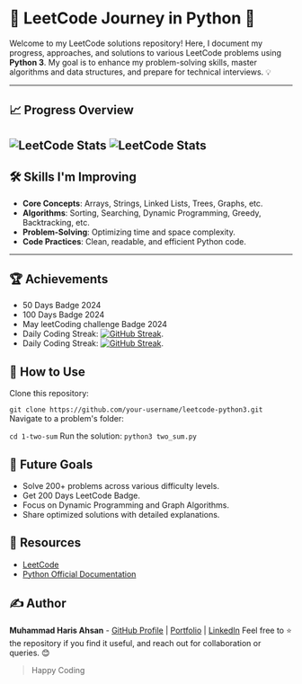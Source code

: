 # 🚀 LeetCode Journey in Python 🐍

Welcome to my LeetCode solutions repository! Here, I document my progress, approaches, and solutions to various LeetCode problems using **Python 3**. My goal is to enhance my problem-solving skills, master algorithms and data structures, and prepare for technical interviews. 💡

---

## 📈 Progress Overview
![LeetCode Stats](https://leetcode.card.workers.dev/Muhammad_Haris_Ahsan?theme=dark&font=baloo&extension=activity)
![LeetCode Stats](https://leetcode.card.workers.dev/Muhammad_Haris_Ahsan?theme=dark&font=baloo&extension=null)
---

## 🛠️ Skills I'm Improving
- **Core Concepts**: Arrays, Strings, Linked Lists, Trees, Graphs, etc.
- **Algorithms**: Sorting, Searching, Dynamic Programming, Greedy, Backtracking, etc.
- **Problem-Solving**: Optimizing time and space complexity.
- **Code Practices**: Clean, readable, and efficient Python code.

---


## 🏆 Achievements

- 50 Days Badge 2024
- 100 Days Badge 2024
- May leetCoding challenge Badge 2024
- Daily Coding Streak: [![GitHub Streak](https://streak-stats.demolab.com/?user=denvercoder1&currStreakNum=2FD3EB&fire=pink&sideLabels=F00&date_format=[Y.]n.j)](https://git.io/streak-stats).
- Daily Coding Streak: [![GitHub Streak](https://streak-stats.demolab.com/?user=DenverCoder1)](https://git.io/streak-stats).

## 📝 How to Use
Clone this repository:
 
`git clone https://github.com/your-username/leetcode-python3.git`
Navigate to a problem's folder: 

`cd 1-two-sum`
Run the solution:
`python3 two_sum.py`


## 🌟 Future Goals
- Solve 200+ problems across various difficulty levels.
- Get 200 Days LeetCode Badge.
- Focus on Dynamic Programming and Graph Algorithms.
- Share optimized solutions with detailed explanations.

## 🧩 Resources
- [LeetCode](https://leetcode.com/)
- [Python Official Documentation](https://docs.python.org/3/)


## ✍️ Author
**Muhammad Haris Ahsan** - [GitHub Profile](https://github.com/Haris-Mughal) | [Portfolio](https://muhammad-haris-ahsan.vercel.app/) | [LinkedIn](https://www.linkedin.com/in/iamharisahsan)
Feel free to ⭐ the repository if you find it useful, and reach out for collaboration or queries. 😊


 > Happy Coding
